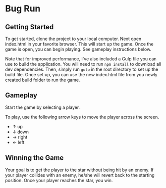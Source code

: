 # Bug Run

## Getting Started

To get started, clone the project to your local computer. Next open index.html in your favorite browser. This will start up the game. Once the game is open, you can begin playing. See gameplay instructions below.

Note that for improved performance, I've also included a Gulp file you can use to build the application. You will need to run `npm install` to download all dev dependencies. Then, simply run `gulp` in the root directory to set up the build file. Once set up, you can use the new index.html file from you newly created build folder to run the game.

## Gameplay

Start the game by selecting a player.

To play, use the following arrow keys to move the player across the screen.

* ↑ up
* ↓ down
* → right
* ← left

## Winning the Game

Your goal is to get the player to the star without being hit by an enemy. If your player collides with an enemy, he/she will revert back to the starting position. Once your player reaches the star, you win.